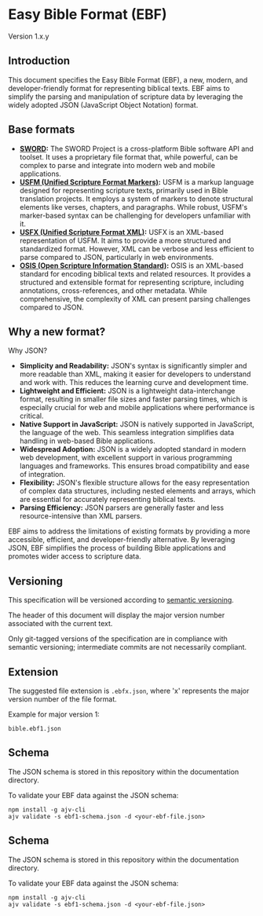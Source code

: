# Easy Bible Format (EBF)
Version 1.x.y

## Introduction
This document specifies the Easy Bible Format (EBF), a new, modern, and developer-friendly format for representing biblical texts. EBF aims to simplify the parsing and manipulation of scripture data by leveraging the widely adopted JSON (JavaScript Object Notation) format.

## Base formats
- **[SWORD](https://www.crosswire.org/sword/):** The SWORD Project is a cross-platform Bible software API and toolset. It uses a proprietary file format that, while powerful, can be complex to parse and integrate into modern web and mobile applications.
- **[USFM (Unified Scripture Format Markers)](https://ubsicap.github.io/usfm/):** USFM is a markup language designed for representing scripture texts, primarily used in Bible translation projects. It employs a system of markers to denote structural elements like verses, chapters, and paragraphs. While robust, USFM's marker-based syntax can be challenging for developers unfamiliar with it.
- **[USFX (Unified Scripture Format XML)](https://ebible.org/usfx/):** USFX is an XML-based representation of USFM. It aims to provide a more structured and standardized format. However, XML can be verbose and less efficient to parse compared to JSON, particularly in web environments.
- **[OSIS (Open Scripture Information Standard)](https://www.crosswire.org/osis/):** OSIS is an XML-based standard for encoding biblical texts and related resources. It provides a structured and extensible format for representing scripture, including annotations, cross-references, and other metadata. While comprehensive, the complexity of XML can present parsing challenges compared to JSON.

## Why a new format?
Why JSON?
- **Simplicity and Readability:** JSON's syntax is significantly simpler and more readable than XML, making it easier for developers to understand and work with. This reduces the learning curve and development time.
- **Lightweight and Efficient:** JSON is a lightweight data-interchange format, resulting in smaller file sizes and faster parsing times, which is especially crucial for web and mobile applications where performance is critical.
- **Native Support in JavaScript:** JSON is natively supported in JavaScript, the language of the web. This seamless integration simplifies data handling in web-based Bible applications.
- **Widespread Adoption:** JSON is a widely adopted standard in modern web development, with excellent support in various programming languages and frameworks. This ensures broad compatibility and ease of integration.
- **Flexibility:** JSON's flexible structure allows for the easy representation of complex data structures, including nested elements and arrays, which are essential for accurately representing biblical texts.
- **Parsing Efficiency:** JSON parsers are generally faster and less resource-intensive than XML parsers.

EBF aims to address the limitations of existing formats by providing a more accessible, efficient, and developer-friendly alternative. By leveraging JSON, EBF simplifies the process of building Bible applications and promotes wider access to scripture data.

## Versioning
This specification will be versioned according to [semantic versioning](https://semver.org/).

The header of this document will display the major version number associated with the current text.

Only git-tagged versions of the specification are in compliance with semantic versioning; intermediate commits are not necessarily compliant.

## Extension
The suggested file extension is `.ebfx.json`, where 'x' represents the major version number of the file format.

Example for major version 1:
```
bible.ebf1.json
```

## Schema
The JSON schema is stored in this repository within the documentation directory.

To validate your EBF data against the JSON schema:

```
npm install -g ajv-cli
ajv validate -s ebf1-schema.json -d <your-ebf-file.json>
```

## Schema
The JSON schema is stored in this repository within the documentation directory.

To validate your EBF data against the JSON schema:

```
npm install -g ajv-cli
ajv validate -s ebf1-schema.json -d <your-ebf-file.json>
```

